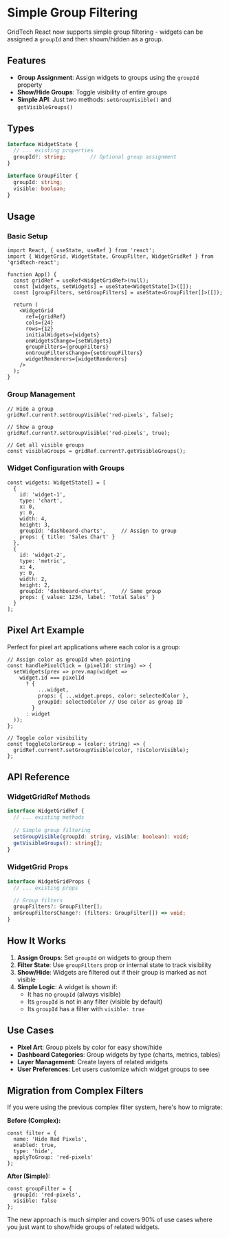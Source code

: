 # Simple Group Filtering

GridTech React now supports simple group filtering - widgets can be assigned a `groupId` and then shown/hidden as a group.

## Features

- **Group Assignment**: Assign widgets to groups using the `groupId` property
- **Show/Hide Groups**: Toggle visibility of entire groups
- **Simple API**: Just two methods: `setGroupVisible()` and `getVisibleGroups()`

## Types

```typescript
interface WidgetState {
  // ... existing properties
  groupId?: string;        // Optional group assignment
}

interface GroupFilter {
  groupId: string;
  visible: boolean;
}
```

## Usage

### Basic Setup

```tsx
import React, { useState, useRef } from 'react';
import { WidgetGrid, WidgetState, GroupFilter, WidgetGridRef } from 'gridtech-react';

function App() {
  const gridRef = useRef<WidgetGridRef>(null);
  const [widgets, setWidgets] = useState<WidgetState[]>([]);
  const [groupFilters, setGroupFilters] = useState<GroupFilter[]>([]);

  return (
    <WidgetGrid
      ref={gridRef}
      cols={24}
      rows={12}
      initialWidgets={widgets}
      onWidgetsChange={setWidgets}
      groupFilters={groupFilters}
      onGroupFiltersChange={setGroupFilters}
      widgetRenderers={widgetRenderers}
    />
  );
}
```

### Group Management

```tsx
// Hide a group
gridRef.current?.setGroupVisible('red-pixels', false);

// Show a group
gridRef.current?.setGroupVisible('red-pixels', true);

// Get all visible groups
const visibleGroups = gridRef.current?.getVisibleGroups();
```

### Widget Configuration with Groups

```tsx
const widgets: WidgetState[] = [
  {
    id: 'widget-1',
    type: 'chart',
    x: 0,
    y: 0,
    width: 4,
    height: 3,
    groupId: 'dashboard-charts',     // Assign to group
    props: { title: 'Sales Chart' }
  },
  {
    id: 'widget-2',
    type: 'metric',
    x: 4,
    y: 0,
    width: 2,
    height: 2,
    groupId: 'dashboard-charts',     // Same group
    props: { value: 1234, label: 'Total Sales' }
  }
];
```

## Pixel Art Example

Perfect for pixel art applications where each color is a group:

```tsx
// Assign color as groupId when painting
const handlePixelClick = (pixelId: string) => {
  setWidgets(prev => prev.map(widget => 
    widget.id === pixelId 
      ? { 
          ...widget, 
          props: { ...widget.props, color: selectedColor },
          groupId: selectedColor // Use color as group ID
        }
      : widget
  ));
};

// Toggle color visibility
const toggleColorGroup = (color: string) => {
  gridRef.current?.setGroupVisible(color, !isColorVisible);
};
```

## API Reference

### WidgetGridRef Methods

```typescript
interface WidgetGridRef {
  // ... existing methods
  
  // Simple group filtering
  setGroupVisible(groupId: string, visible: boolean): void;
  getVisibleGroups(): string[];
}
```

### WidgetGrid Props

```typescript
interface WidgetGridProps {
  // ... existing props

  // Group filters
  groupFilters?: GroupFilter[];
  onGroupFiltersChange?: (filters: GroupFilter[]) => void;
}
```

## How It Works

1. **Assign Groups**: Set `groupId` on widgets to group them
2. **Filter State**: Use `groupFilters` prop or internal state to track visibility
3. **Show/Hide**: Widgets are filtered out if their group is marked as not visible
4. **Simple Logic**: A widget is shown if:
   - It has no `groupId` (always visible)
   - Its `groupId` is not in any filter (visible by default)  
   - Its `groupId` has a filter with `visible: true`

## Use Cases

- **Pixel Art**: Group pixels by color for easy show/hide
- **Dashboard Categories**: Group widgets by type (charts, metrics, tables)
- **Layer Management**: Create layers of related widgets
- **User Preferences**: Let users customize which widget groups to see

## Migration from Complex Filters

If you were using the previous complex filter system, here's how to migrate:

**Before (Complex):**
```tsx
const filter = {
  name: 'Hide Red Pixels',
  enabled: true,
  type: 'hide',
  applyToGroup: 'red-pixels'
};
```

**After (Simple):**
```tsx
const groupFilter = {
  groupId: 'red-pixels',
  visible: false
};
```

The new approach is much simpler and covers 90% of use cases where you just want to show/hide groups of related widgets.
